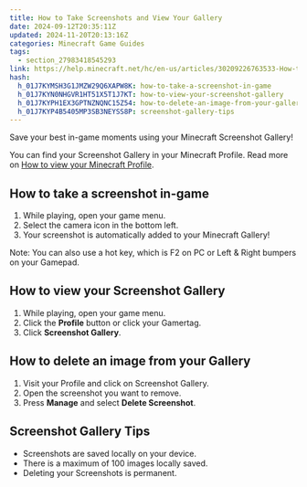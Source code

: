 ```yaml
---
title: How to Take Screenshots and View Your Gallery
date: 2024-09-12T20:35:11Z
updated: 2024-11-20T20:13:16Z
categories: Minecraft Game Guides
tags:
  - section_27983418545293
link: https://help.minecraft.net/hc/en-us/articles/30209226763533-How-to-Take-Screenshots-and-View-Your-Gallery
hash:
  h_01J7KYMSH3G1JMZW29Q6XAPW8K: how-to-take-a-screenshot-in-game
  h_01J7KYN0NHGVR1HT51X5T1J7KT: how-to-view-your-screenshot-gallery
  h_01J7KYPH1EX3GPTNZNQNC15Z54: how-to-delete-an-image-from-your-gallery
  h_01J7KYP4B5405MP3SB3NEYSS8P: screenshot-gallery-tips
---
```


Save your best in-game moments using your Minecraft Screenshot Gallery!

You can find your Screenshot Gallery in your Minecraft Profile. Read more on [How to view your Minecraft Profile](../Account-Settings/How-to-View-Your-Minecraft-Profile.md).

## How to take a screenshot in-game

1.  While playing, open your game menu.
2.  Select the camera icon in the bottom left.
3.  Your screenshot is automatically added to your Minecraft Gallery!

Note: You can also use a hot key, which is F2 on PC or Left & Right bumpers on your Gamepad.

## How to view your Screenshot Gallery

1.  While playing, open your game menu.
2.  Click the **Profile** button or click your Gamertag.
3.  Click **Screenshot Gallery**.

## How to delete an image from your Gallery

1.  Visit your Profile and click on Screenshot Gallery.
2.  Open the screenshot you want to remove.
3.  Press **Manage** and select **Delete Screenshot**.

## Screenshot Gallery Tips

- Screenshots are saved locally on your device.
- There is a maximum of 100 images locally saved.
- Deleting your Screenshots is permanent.
